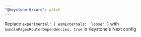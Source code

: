 ```yaml
---
"@keystone-6/core": patch
---
```


Replace `experimental: { esmExternals: 'loose' }` with `bundlePagesRouterDependencies: true` in Keystone's Next config
